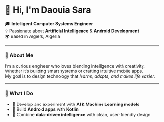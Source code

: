 # 👋 Hi, I'm Daouia Sara  

🎓 **Intelligent Computer Systems Engineer**  
💡 Passionate about **Artificial Intelligence** & **Android Development**  
🌍 Based in Algiers, Algeria  

---

### 🧠 About Me
I’m a curious engineer who loves blending intelligence with creativity. Whether it’s building smart systems or crafting intuitive mobile apps.  
My goal is to design technology that *learns, adapts, and makes life easier.*

---

### 🚀 What I Do
- 🤖 Develop and experiment with **AI & Machine Learning models**  
- 📱 Build **Android apps** with **Kotlin** 
- 🧩 Combine **data-driven intelligence** with clean, user-friendly design  
